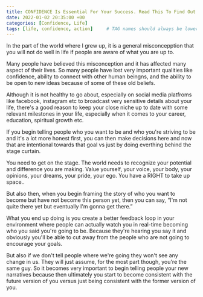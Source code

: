 ```yaml
---
title: CONFIDENCE Is Essential For Your Success. Read This To Find Out Why
date: 2022-01-02 20:35:00 +00
categories: [Confidence, Life]
tags: [life, confidence, action]     # TAG names should always be lowercase
---
```


In the part of the world where I grew up, it is a general misconcepption that you will not do well in life if people are aware of what you are up to.

Many people have believed this misconception and it has affected many aspect of their lives. So many people have lost very important qualities like confidence, ability to connect with other human beingns, and the ability to be open to new ideas because of some of these old beliefs.

Although it is not healthy to go about, especially on social media platfroms like facebook, instagram etc to broadcast very sensitive details about your life, there's a good reason to keep your close niche up to date with some relevant milestones in your life, especially when it comes to your career, education, spiritual growth etc.

If you begin telling people who you want to be and who you're striving to be and it's a lot more honest first, you can then make decisions here and now that are intentional towards that goal vs just by doing everthing behind the stage curtain.

You need to get on the stage. The world needs to recognize your potential and difference you are making. Value yourself, your voice, your body, your opinions, your dreams, your pride, your ego. You have a RIGHT to take up space..

But also then, when you begin framing the story of who you want to become but have not become this person yet, then you can say, “I'm not quite there yet but eventually I'm gonna get there.”  

What you end up doing is you create a better feedback loop in your environment where people can actually watch you in real-time becoming who you said you're going to be. Because they're hearing you say it and obviously you'll be able to cut away from the people who are not going to encourage your goals. 

But also if we don't tell people where we're going they won't see any change in us. They will just assume, for the most part though, you're the same guy. So it becomes very important to begin telling people your new narratives because then ultimately you start to become consistent with the future version of you versus just being consistent with the former version of you.
